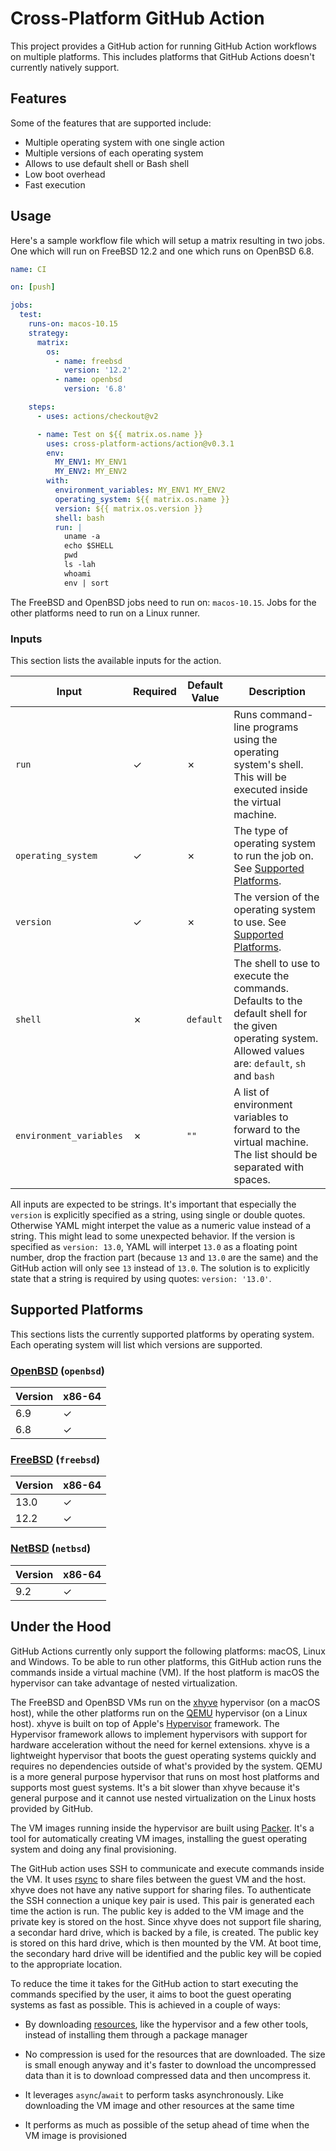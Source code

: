 # Cross-Platform GitHub Action

This project provides a GitHub action for running GitHub Action workflows on
multiple platforms. This includes platforms that GitHub Actions doesn't
currently natively support.

## Features

Some of the features that are supported include:

- Multiple operating system with one single action
- Multiple versions of each operating system
- Allows to use default shell or Bash shell
- Low boot overhead
- Fast execution

## Usage

Here's a sample workflow file which will setup a matrix resulting in two jobs.
One which will run on FreeBSD 12.2 and one which runs on OpenBSD 6.8.

```yaml
name: CI

on: [push]

jobs:
  test:
    runs-on: macos-10.15
    strategy:
      matrix:
        os:
          - name: freebsd
            version: '12.2'
          - name: openbsd
            version: '6.8'

    steps:
      - uses: actions/checkout@v2

      - name: Test on ${{ matrix.os.name }}
        uses: cross-platform-actions/action@v0.3.1
        env:
          MY_ENV1: MY_ENV1
          MY_ENV2: MY_ENV2
        with:
          environment_variables: MY_ENV1 MY_ENV2
          operating_system: ${{ matrix.os.name }}
          version: ${{ matrix.os.version }}
          shell: bash
          run: |
            uname -a
            echo $SHELL
            pwd
            ls -lah
            whoami
            env | sort
```

The FreeBSD and OpenBSD jobs need to run on: `macos-10.15`. Jobs for the other
platforms need to run on a Linux runner.

### Inputs

This section lists the available inputs for the action.

| Input                   | Required | Default Value | Description                                                                                                                                            |
| ----------------------- | -------- | ------------- | ------------------------------------------------------------------------------------------------------------------------------------------------------ |
| `run`                   | ✓        | ✗             | Runs command-line programs using the operating system's shell. This will be executed inside the virtual machine.                                       |
| `operating_system`      | ✓        | ✗             | The type of operating system to run the job on. See [Supported Platforms](#supported-platforms).                                                       |
| `version`               | ✓        | ✗             | The version of the operating system to use. See [Supported Platforms](#supported-platforms).                                                           |
| `shell`                 | ✗        | `default`     | The shell to use to execute the commands. Defaults to the default shell for the given operating system. Allowed values are: `default`, `sh` and `bash` |
| `environment_variables` | ✗        | `""`          | A list of environment variables to forward to the virtual machine. The list should be separated with spaces.                                           |

All inputs are expected to be strings. It's important that especially the
`version` is explicitly specified as a string, using single or double quotes.
Otherwise YAML might interpet the value as a numeric value instead of a string.
This might lead to some unexpected behavior. If the version is specified as
`version: 13.0`, YAML will interpet `13.0` as a floating point number, drop the
fraction part (because `13` and `13.0` are the same) and the GitHub action will
only see `13` instead of `13.0`. The solution is to explicitly state that a
string is required by using quotes: `version: '13.0'`.

## Supported Platforms

This sections lists the currently supported platforms by operating system. Each
operating system will list which versions are supported.

### [OpenBSD][openbsd_builder] (`openbsd`)

| Version | x86-64 |
| ------- | ------ |
| 6.9     | ✓      |
| 6.8     | ✓      |

### [FreeBSD][freebsd_builder] (`freebsd`)

| Version | x86-64 |
| ------- | ------ |
| 13.0    | ✓      |
| 12.2    | ✓      |

### [NetBSD][netbsd_builder] (`netbsd`)

| Version | x86-64 |
| ------- | ------ |
| 9.2     | ✓      |

## Under the Hood

GitHub Actions currently only support the following platforms: macOS, Linux and
Windows. To be able to run other platforms, this GitHub action runs the
commands inside a virtual machine (VM). If the host platform is macOS the
hypervisor can take advantage of nested virtualization.

The FreeBSD and OpenBSD VMs run on the [xhyve][xhyve] hypervisor (on a macOS
host), while the other platforms run on the [QEMU][qemu] hypervisor (on a Linux
host). xhyve is built on top of Apple's [Hypervisor][hypervisor_framework]
framework. The Hypervisor framework allows to implement hypervisors with
support for hardware acceleration without the need for kernel extensions. xhyve
is a lightweight hypervisor that boots the guest operating systems quickly and
requires no dependencies outside of what's provided by the system. QEMU is a
more general purpose hypervisor that runs on most host platforms and supports
most guest systems. It's a bit slower than xhyve because it's general purpose
and it cannot use nested virtualization on the Linux hosts provided by GitHub.

The VM images running inside the hypervisor are built using [Packer][packer].
It's a tool for automatically creating VM images, installing the guest
operating system and doing any final provisioning.

The GitHub action uses SSH to communicate and execute commands inside the VM.
It uses [rsync][rsync] to share files between the guest VM and the host. xhyve
does not have any native support for sharing files. To authenticate the SSH
connection a unique key pair is used. This pair is generated each time the
action is run. The public key is added to the VM image and the private key is
stored on the host. Since xhyve does not support file sharing, a secondar hard
drive, which is backed by a file, is created. The public key is stored on this
hard drive, which is then mounted by the VM. At boot time, the secondary hard
drive will be identified and the public key will be copied to the appropriate
location.

To reduce the time it takes for the GitHub action to start executing the
commands specified by the user, it aims to boot the guest operating systems as
fast as possible. This is achieved in a couple of ways:

- By downloading [resources][resources], like the hypervisor and a few other
  tools, instead of installing them through a package manager

- No compression is used for the resources that are downloaded. The size is
  small enough anyway and it's faster to download the uncompressed data than
  it is to download compressed data and then uncompress it.

- It leverages `async`/`await` to perform tasks asynchronously. Like
  downloading the VM image and other resources at the same time

- It performs as much as possible of the setup ahead of time when the VM image
  is provisioned

[xhyve]: https://github.com/machyve/xhyve
[qemu]: https://www.qemu.org
[hypervisor_framework]: https://developer.apple.com/library/mac/documentation/DriversKernelHardware/Reference/Hypervisor/index.html
[rsync]: https://en.wikipedia.org/wiki/Rsync
[resources]: https://github.com/cross-platform-actions/resources
[packer]: https://www.packer.io
[openbsd_builder]: https://github.com/cross-platform-actions/openbsd-builder
[freebsd_builder]: https://github.com/cross-platform-actions/freebsd-builder
[netbsd_builder]: https://github.com/cross-platform-actions/netbsd-builder

